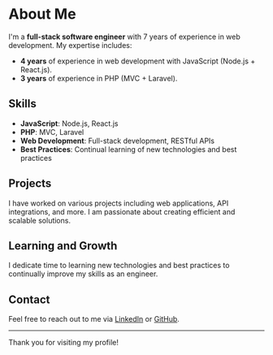 
# About Me

I'm a **full-stack software engineer** with 7 years of experience in web development. My expertise includes:

- **4 years** of experience in web development with JavaScript (Node.js + React.js).
- **3 years** of experience in PHP (MVC + Laravel).

## Skills

- **JavaScript**: Node.js, React.js
- **PHP**: MVC, Laravel
- **Web Development**: Full-stack development, RESTful APIs
- **Best Practices**: Continual learning of new technologies and best practices

## Projects

I have worked on various projects including web applications, API integrations, and more. I am passionate about creating efficient and scalable solutions.

## Learning and Growth

I dedicate time to learning new technologies and best practices to continually improve my skills as an engineer.

## Contact

Feel free to reach out to me via [LinkedIn](https://www.linkedin.com/in/hoang-tam-dev/) or [GitHub](https://github.com/nhtam1989/about-me).

---

Thank you for visiting my profile!
